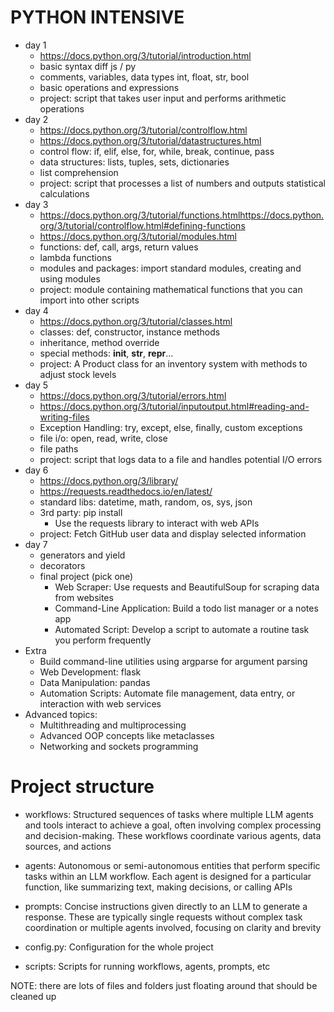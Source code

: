 # PYTHON INTENSIVE

- day 1
  - https://docs.python.org/3/tutorial/introduction.html
  - basic syntax diff js / py
  - comments, variables, data types int, float, str, bool
  - basic operations and expressions
  - project: script that takes user input and performs arithmetic operations
- day 2
  - https://docs.python.org/3/tutorial/controlflow.html
  - https://docs.python.org/3/tutorial/datastructures.html
  - control flow: if, elif, else, for, while, break, continue, pass
  - data structures: lists, tuples, sets, dictionaries
  - list comprehension
  - project: script that processes a list of numbers and outputs statistical calculations
- day 3
  - https://docs.python.org/3/tutorial/functions.htmlhttps://docs.python.org/3/tutorial/controlflow.html#defining-functions
  - https://docs.python.org/3/tutorial/modules.html
  - functions: def, call, args, return values
  - lambda functions
  - modules and packages: import standard modules, creating and using modules
  - project: module containing mathematical functions that you can import into other scripts
- day 4
  - https://docs.python.org/3/tutorial/classes.html
  - classes: def, constructor, instance methods
  - inheritance, method override
  - special methods: __init__, __str__, __repr__...
  - project: A Product class for an inventory system with methods to adjust stock levels
- day 5
  - https://docs.python.org/3/tutorial/errors.html
  - https://docs.python.org/3/tutorial/inputoutput.html#reading-and-writing-files
  - Exception Handling: try, except, else, finally, custom exceptions
  - file i/o: open, read, write, close
  - file paths
  - project: script that logs data to a file and handles potential I/O errors
- day 6
  - https://docs.python.org/3/library/
  - https://requests.readthedocs.io/en/latest/
  - standard libs: datetime, math, random, os, sys, json
  - 3rd party: pip install
    - Use the requests library to interact with web APIs
  - project: Fetch GitHub user data and display selected information
- day 7
  - generators and yield
  - decorators
  - final project (pick one)
    - Web Scraper: Use requests and BeautifulSoup for scraping data from websites
    - Command-Line Application: Build a todo list manager or a notes app
    - Automated Script: Develop a script to automate a routine task you perform frequently
- Extra
  - Build command-line utilities using argparse for argument parsing
  - Web Development: flask
  - Data Manipulation: pandas
  - Automation Scripts: Automate file management, data entry, or interaction with web services
- Advanced topics:
  - Multithreading and multiprocessing
  - Advanced OOP concepts like metaclasses
  - Networking and sockets programming


# Project structure

- workflows: Structured sequences of tasks where multiple LLM agents and tools interact to achieve a goal, often involving complex processing and decision-making. These workflows coordinate various agents, data sources, and actions

- agents: Autonomous or semi-autonomous entities that perform specific tasks within an LLM workflow. Each agent is designed for a particular function, like summarizing text, making decisions, or calling APIs

- prompts: Concise instructions given directly to an LLM to generate a response. These are typically single requests without complex task coordination or multiple agents involved, focusing on clarity and brevity

- config.py: Configuration for the whole project

- scripts: Scripts for running workflows, agents, prompts, etc

NOTE: there are lots of files and folders just floating around that should be cleaned up